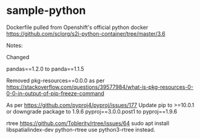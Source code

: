 # sample-python

Dockerfile pulled from Openshift's official python docker
https://github.com/sclorg/s2i-python-container/tree/master/3.6

Notes:

Changed

pandas==1.2.0 to panda==1.1.5


Removed pkg-resources==0.0.0 as per https://stackoverflow.com/questions/39577984/what-is-pkg-resources-0-0-0-in-output-of-pip-freeze-command


As per https://github.com/pyproj4/pyproj/issues/177
Update pip to >=10.0.1 or downgrade package to 1.9.6
pyproj==3.0.0.post1 to pyproj==1.9.6


rtree
https://github.com/Toblerity/rtree/issues/64
sudo apt install libspatialindex-dev python-rtree
use python3-rtree instead.

